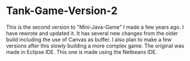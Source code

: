 # Tank-Game-Version-2
This is the second version to "Mini-Java-Game" I made a few years ago. I have rewrote and updated it. It has several new changes from the older build including the use of Canvas as buffer. I also plan to make a few versions after this slowly building a more complex game. The original was made in Eclipse IDE. This one is made using the Netbeans IDE.


